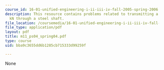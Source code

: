 ```yaml
---
course_id: 16-01-unified-engineering-i-ii-iii-iv-fall-2005-spring-2006
description: This resource contains problems related to transmitting a torque of 200
  kN through a steel shaft.
file_location: /coursemedia/16-01-unified-engineering-i-ii-iii-iv-fall-2005-spring-2006/bba9c3655dd6b1285cb715333d99259f_m11_ps04_spring04.pdf
file_type: application/pdf
layout: pdf
title: m11_ps04_spring04.pdf
type: course
uid: bba9c3655dd6b1285cb715333d99259f

---
```

None